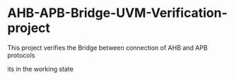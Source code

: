 # AHB-APB-Bridge-UVM-Verification-project
This project verifies the Bridge between connection of AHB and APB protocols

its in the working state
